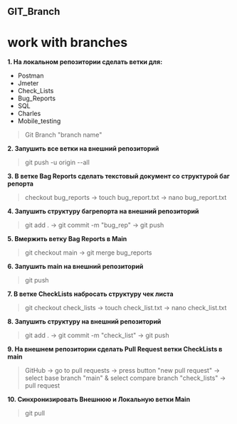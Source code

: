 ## GIT_Branch
# work with branches
**1. На локальном репозитории сделать ветки для:**
- Postman
- Jmeter
- Check_Lists
- Bug_Reports
- SQL
- Charles
- Mobile_testing

> Git Branch "branch name"

**2. Запушить все ветки на внешний репозиторий**
> git push -u origin --all

**3. В ветке Bag Reports сделать текстовый документ со структурой баг репорта**
> checkout bug_reports -> touch bug_report.txt -> nano bug_report.txt

**4. Запушить структуру багрепорта на внешний репозиторий**
> git add . -> git commit -m "bug_rep" -> git push

**5. Вмержить ветку Bag Reports в Main**
> git checkout main -> git merge bug_reports

**6. Запушить main на внешний репозиторий**
> git push

**7. В ветке CheckLists набросать структуру чек листа**
> git checkout check_lists -> touch check_list.txt -> nano check_list.txt

**8. Запушить структуру на внешний репозиторий**
> git add . -> git commit -m "check_list" -> git push

**9. На внешнем репозитории сделать Pull Request ветки CheckLists в main**
> GitHub -> go to pull requests -> press button "new pull request" -> select base branch "main" & select compare branch "check_lists" -> pull request

**10. Синхронизировать Внешнюю и Локальную ветки Main**
> git pull
